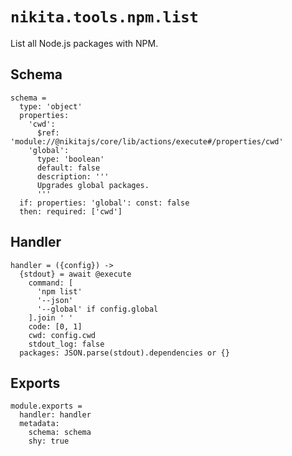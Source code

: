 
# `nikita.tools.npm.list`

List all Node.js packages with NPM.

## Schema

    schema =
      type: 'object'
      properties:
        'cwd':
          $ref: 'module://@nikitajs/core/lib/actions/execute#/properties/cwd'
        'global':
          type: 'boolean'
          default: false
          description: '''
          Upgrades global packages.
          '''
      if: properties: 'global': const: false
      then: required: ['cwd']

## Handler

    handler = ({config}) ->
      {stdout} = await @execute
        command: [
          'npm list'
          '--json'
          '--global' if config.global
        ].join ' '
        code: [0, 1]
        cwd: config.cwd
        stdout_log: false
      packages: JSON.parse(stdout).dependencies or {}
      
## Exports

    module.exports =
      handler: handler
      metadata:
        schema: schema
        shy: true
